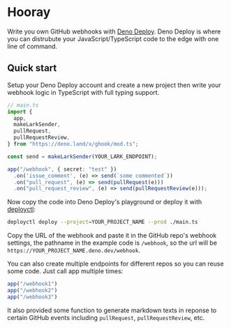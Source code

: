 # Hooray

Write you own GitHub webhooks with [Deno Deploy](https://deno.com/deploy). Deno
Deploy is where you can distrubute your JavaScript/TypeScript code to the edge
with one line of command.

## Quick start

Setup your Deno Deploy account and create a new project then write your webhook
logic in TypeScript with full typing support.

```ts
// main.ts
import {
  app,
  makeLarkSender,
  pullRequest,
  pullRequestReview,
} from "https://deno.land/x/ghook/mod.ts";

const send = makeLarkSender(YOUR_LARK_ENDPOINT);

app("/webhook", { secret: "test" })
  .on('issue_comment', (e) => send(`some commented`))
  .on("pull_request", (e) => send(pullRequest(e)))
  .on("pull_request_review", (e) => send(pullRequestReview(e)));
```

Now copy the code into Deno Deploy's playground or deploy it with
[deployctl](https://github.com/denoland/deployctl):

```sh
deployctl deploy --project=YOUR_PROJECT_NAME --prod ./main.ts
```

Copy the URL of the webhook and paste it in the GitHub repo's webhook
settings, the pathname in the example code is `/webhook`, so the url will be
`https://YOUR_PROJECT_NAME.deno.dev/webhook`.

You can also create multiple endpoints for different repos so you can reuse some code. Just call app multiple times:

```ts
app("/webhook1")
app("/webhook2")
app("/webhook3")
```

It also provided some function to generate markdown texts in reponse to certain GitHub events including `pullRequest`, `pullRequestReview`, etc.
